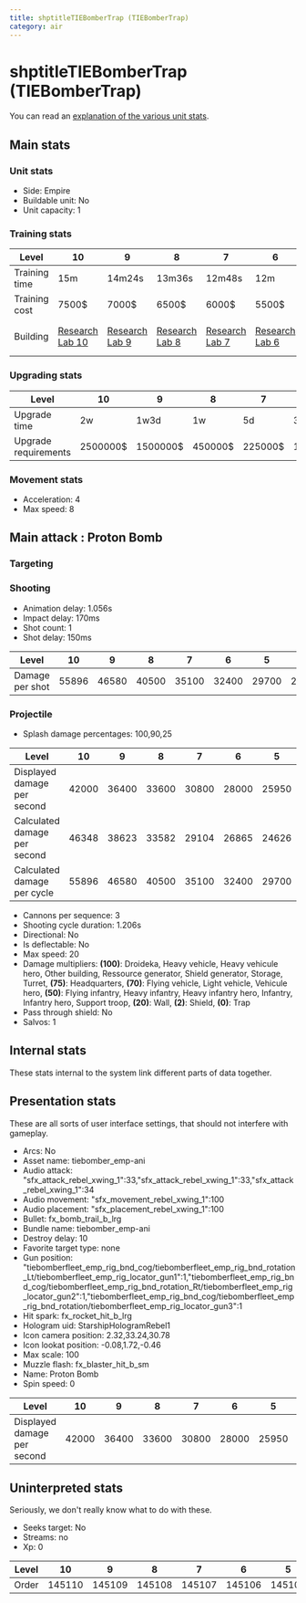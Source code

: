 ```yaml
---
title: shptitleTIEBomberTrap (TIEBomberTrap)
category: air
---
```


# shptitleTIEBomberTrap (TIEBomberTrap)

You can read an [explanation  of the various unit stats](unitexplained.md).

## Main stats

### Unit stats

  * Side: Empire
  * Buildable unit: No
  * Unit capacity: 1

### Training stats

|Level        |10                                     |9                                     |8                                     |7                                     |6                                     |5                                     |4                                     |3                                     |2                                     |1                                           |
|-------------|---------------------------------------|--------------------------------------|--------------------------------------|--------------------------------------|--------------------------------------|--------------------------------------|--------------------------------------|--------------------------------------|--------------------------------------|--------------------------------------------|
|Training time|15m                                    |14m24s                                |13m36s                                |12m48s                                |12m                                   |11m12s                                |10m24s                                |9m36s                                 |8m48s                                 |8m                                          |
|Training cost|7500$                                  |7000$                                 |6500$                                 |6000$                                 |5500$                                 |5000$                                 |4500$                                 |4000$                                 |3500$                                 |3000$                                       |
|Building     |[Research Lab 10](rebelOffenseLab.html)|[Research Lab 9](rebelOffenseLab.html)|[Research Lab 8](rebelOffenseLab.html)|[Research Lab 7](rebelOffenseLab.html)|[Research Lab 6](rebelOffenseLab.html)|[Research Lab 5](rebelOffenseLab.html)|[Research Lab 4](rebelOffenseLab.html)|[Research Lab 3](rebelOffenseLab.html)|[Research Lab 2](rebelOffenseLab.html)|[Starship Command 1](rebelFleetCommand.html)|


### Upgrading stats

|Level               |10      |9       |8      |7      |6      |5     |4     |3     |2    |1    |
|--------------------|--------|--------|-------|-------|-------|------|------|------|-----|-----|
|Upgrade time        |2w      |1w3d    |1w     |5d     |3d     |1d    |8h    |3h    |1h30m|0s   |
|Upgrade requirements|2500000$|1500000$|450000$|225000$|135000$|50000$|20000$|10000$|5000$|2000$|


### Movement stats

  * Acceleration: 4
  * Max speed: 8

## Main attack : Proton Bomb

### Targeting


### Shooting

  * Animation delay: 1.056s
  * Impact delay: 170ms
  * Shot count: 1
  * Shot delay: 150ms

|Level          |10   |9    |8    |7    |6    |5    |4    |3    |2    |1    |
|---------------|-----|-----|-----|-----|-----|-----|-----|-----|-----|-----|
|Damage per shot|55896|46580|40500|35100|32400|29700|27000|24300|21600|18900|


### Projectile

  * Splash damage percentages: 100,90,25

|Level                       |10   |9    |8    |7    |6    |5    |4    |3    |2    |1    |
|----------------------------|-----|-----|-----|-----|-----|-----|-----|-----|-----|-----|
|Displayed damage per second |42000|36400|33600|30800|28000|25950|25760|25570|25390|25200|
|Calculated damage per second|46348|38623|33582|29104|26865|24626|22388|20149|17910|15671|
|Calculated damage per cycle |55896|46580|40500|35100|32400|29700|27000|24300|21600|18900|


  * Cannons per sequence: 3
  * Shooting cycle duration: 1.206s
  * Directional: No
  * Is deflectable: No
  * Max speed: 20
  * Damage multipliers: **(100)**: Droideka, Heavy vehicle, Heavy vehicule hero, Other building, Ressource generator, Shield generator, Storage, Turret, **(75)**: Headquarters, **(70)**: Flying vehicle, Light vehicle, Vehicule hero, **(50)**: Flying infantry, Heavy infantry, Heavy infantry hero, Infantry, Infantry hero, Support troop, **(20)**: Wall, **(2)**: Shield, **(0)**: Trap
  * Pass through shield: No
  * Salvos: 1

## Internal stats

These stats internal to the system link different parts of data together.


## Presentation stats

These are all sorts of user interface settings, that should not interfere with gameplay.

  * Arcs: No
  * Asset name: tiebomber_emp-ani
  * Audio attack: "sfx_attack_rebel_xwing_1":33,"sfx_attack_rebel_xwing_1":33,"sfx_attack_rebel_xwing_1":34
  * Audio movement: "sfx_movement_rebel_xwing_1":100
  * Audio placement: "sfx_placement_rebel_xwing_1":100
  * Bullet: fx_bomb_trail_b_lrg
  * Bundle name: tiebomber_emp-ani
  * Destroy delay: 10
  * Favorite target type: none
  * Gun position: "tiebomberfleet_emp_rig_bnd_cog/tiebomberfleet_emp_rig_bnd_rotation_Lt/tiebomberfleet_emp_rig_locator_gun1":1,"tiebomberfleet_emp_rig_bnd_cog/tiebomberfleet_emp_rig_bnd_rotation_Rt/tiebomberfleet_emp_rig_locator_gun2":1,"tiebomberfleet_emp_rig_bnd_cog/tiebomberfleet_emp_rig_bnd_rotation/tiebomberfleet_emp_rig_locator_gun3":1
  * Hit spark: fx_rocket_hit_b_lrg
  * Hologram uid: StarshipHologramRebel1
  * Icon camera position: 2.32,33.24,30.78
  * Icon lookat position: -0.08,1.72,-0.46
  * Max scale: 100
  * Muzzle flash: fx_blaster_hit_b_sm
  * Name: Proton Bomb
  * Spin speed: 0

|Level                      |10   |9    |8    |7    |6    |5    |4    |3    |2    |1    |
|---------------------------|-----|-----|-----|-----|-----|-----|-----|-----|-----|-----|
|Displayed damage per second|42000|36400|33600|30800|28000|25950|25760|25570|25390|25200|


## Uninterpreted stats

Seriously, we don't really know what to do with these.

  * Seeks target: No
  * Streams: no
  * Xp: 0

|Level|10    |9     |8     |7     |6     |5     |4     |3     |2     |1     |
|-----|------|------|------|------|------|------|------|------|------|------|
|Order|145110|145109|145108|145107|145106|145105|145104|145103|145102|145101|



